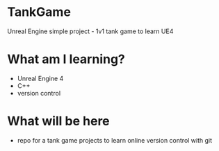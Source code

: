 # TankGame
Unreal Engine simple project - 1v1 tank game to learn UE4

# What am I learning?
* Unreal Engine 4
* C++
* version control

# What will be here
* repo for a tank game projects to learn online version control with git
